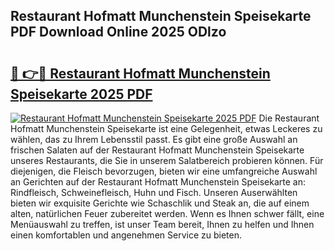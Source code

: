## Restaurant Hofmatt Munchenstein Speisekarte PDF Download Online 2025 ODlzo

# <h2><a href="http://gc6in5m.nevu.top/?p=Restaurant+Hofmatt+Munchenstein+Speisekarte">🔗 👉🔴 Restaurant Hofmatt Munchenstein Speisekarte 2025 PDF</a></h2>

[![Restaurant Hofmatt Munchenstein Speisekarte 2025 PDF](https://i.imgur.com/dBaPXMq.png)](http://gc6in5m.nevu.top/?p=Restaurant+Hofmatt+Munchenstein+Speisekarte)
Die Restaurant Hofmatt Munchenstein Speisekarte ist eine Gelegenheit, etwas Leckeres zu wählen, das zu Ihrem Lebensstil passt. Es gibt eine große Auswahl an frischen Salaten auf der Restaurant Hofmatt Munchenstein Speisekarte unseres Restaurants, die Sie in unserem Salatbereich probieren können. Für diejenigen, die Fleisch bevorzugen, bieten wir eine umfangreiche Auswahl an Gerichten auf der Restaurant Hofmatt Munchenstein Speisekarte an: Rindfleisch, Schweinefleisch, Huhn und Fisch. Unseren Auserwählten bieten wir exquisite Gerichte wie Schaschlik und Steak an, die auf einem alten, natürlichen Feuer zubereitet werden. Wenn es Ihnen schwer fällt, eine Menüauswahl zu treffen, ist unser Team bereit, Ihnen zu helfen und Ihnen einen komfortablen und angenehmen Service zu bieten.

